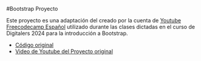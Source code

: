 #Bootstrap Proyecto 

Este proyecto es una adaptación del creado por la cuenta de
[Youtube Freecodecamp Español](https://www.youtube.com/c/freeCodeCampEspa%C3%B1ol)
utilizado durante las clases dictadas en el curso de Digitalers 2024 para la
introducción a Bootstrap.

- [Código original](https://github.com/estefaniacn/portafolio-adaptable-bootstrap/tree/main)
- [Video de Youtube del Proyecto original](https://www.youtube.com/watch?v=QCw0L6FupQ0&t=7261s)
